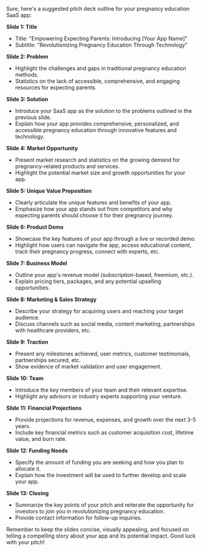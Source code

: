 Sure, here's a suggested pitch deck outline for your pregnancy education SaaS app:  
  
**Slide 1: Title**  
- Title: "Empowering Expecting Parents: Introducing [Your App Name]"  
- Subtitle: "Revolutionizing Pregnancy Education Through Technology"  
  
**Slide 2: Problem**  
- Highlight the challenges and gaps in traditional pregnancy education methods.  
- Statistics on the lack of accessible, comprehensive, and engaging resources for expecting parents.  
  
**Slide 3: Solution**  
- Introduce your SaaS app as the solution to the problems outlined in the previous slide.  
- Explain how your app provides comprehensive, personalized, and accessible pregnancy education through innovative features and technology.  
  
**Slide 4: Market Opportunity**  
- Present market research and statistics on the growing demand for pregnancy-related products and services.  
- Highlight the potential market size and growth opportunities for your app.  
  
**Slide 5: Unique Value Proposition**  
- Clearly articulate the unique features and benefits of your app.  
- Emphasize how your app stands out from competitors and why expecting parents should choose it for their pregnancy journey.  
  
**Slide 6: Product Demo**  
- Showcase the key features of your app through a live or recorded demo.  
- Highlight how users can navigate the app, access educational content, track their pregnancy progress, connect with experts, etc.  
  
**Slide 7: Business Model**  
- Outline your app's revenue model (subscription-based, freemium, etc.).  
- Explain pricing tiers, packages, and any potential upselling opportunities.  
  
**Slide 8: Marketing & Sales Strategy**  
- Describe your strategy for acquiring users and reaching your target audience.  
- Discuss channels such as social media, content marketing, partnerships with healthcare providers, etc.  
  
**Slide 9: Traction**  
- Present any milestones achieved, user metrics, customer testimonials, partnerships secured, etc.  
- Show evidence of market validation and user engagement.  
  
**Slide 10: Team**  
- Introduce the key members of your team and their relevant expertise.  
- Highlight any advisors or industry experts supporting your venture.  
  
**Slide 11: Financial Projections**  
- Provide projections for revenue, expenses, and growth over the next 3-5 years.  
- Include key financial metrics such as customer acquisition cost, lifetime value, and burn rate.  
  
**Slide 12: Funding Needs**  
- Specify the amount of funding you are seeking and how you plan to allocate it.  
- Explain how the investment will be used to further develop and scale your app.  
  
**Slide 13: Closing**  
- Summarize the key points of your pitch and reiterate the opportunity for investors to join you in revolutionizing pregnancy education.  
- Provide contact information for follow-up inquiries.  
  
Remember to keep the slides concise, visually appealing, and focused on telling a compelling story about your app and its potential impact. Good luck with your pitch!